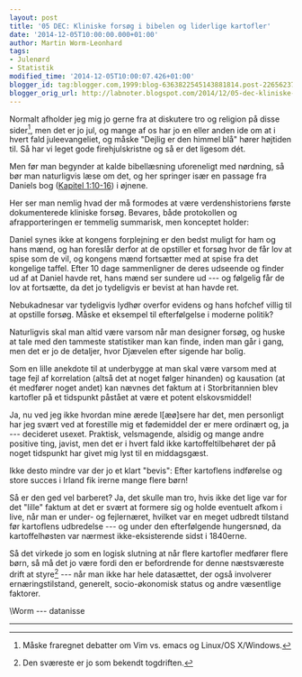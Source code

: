 ```yaml
---
layout: post
title: '05 DEC: Kliniske forsøg i bibelen og liderlige kartofler'
date: '2014-12-05T10:00:00.000+01:00'
author: Martin Worm-Leonhard
tags:
- Julenørd
- Statistik
modified_time: '2014-12-05T10:00:07.426+01:00'
blogger_id: tag:blogger.com,1999:blog-6363822545143881814.post-2265623786366233600
blogger_orig_url: http://labnoter.blogspot.com/2014/12/05-dec-kliniske-forsg-i-bibelen-og.html
---
```


Normalt afholder jeg mig jo gerne fra at diskutere tro og religion på
disse sider[^1], men det er jo jul, og mange af os har jo en eller
anden ide om at i hvert fald juleevangeliet, og måske "Dejlig er den
himmel blå" hører højtiden til. Så har vi leget gode firehjulskristne og
så er det ligesom dét.

Men før man begynder at kalde bibellæsning uforeneligt med nørdning, så
bør man naturligvis læse om det, og her springer især en passage fra
Daniels bog ([Kapitel
1:10-16](http://www.bibelselskabet.dk/BrugBibelen/BibelenOnline.aspx?book=dan&id=1&chapter=1b))
i øjnene.

Her ser man nemlig hvad der må formodes at være verdenshistoriens
første dokumenterede kliniske forsøg. Bevares, både protokollen og
afrapporteringen er temmelig summarisk, men konceptet holder:

Daniel synes ikke at kongens forplejning er den bedst muligt for ham og
hans mænd, og han foreslår derfor at de opstiller et forsøg hvor de får
lov at spise som de vil, og kongens mænd fortsætter med at spise fra det
kongelige taffel. Efter 10 dage sammenligner de deres udseende og finder
ud af at Daniel havde ret, hans mænd ser sundere ud --- og følgelig får de
lov at fortsætte, da det jo tydeligvis er bevist at han havde ret.

Nebukadnesar var tydeligvis lydhør overfor evidens og hans hofchef
villig til at opstille forsøg. Måske et eksempel til efterfølgelse i
moderne politik?

Naturligvis skal man altid være varsom når man designer forsøg, og huske
at tale med den tammeste statistiker man kan finde, inden man går i
gang, men det er jo de detaljer, hvor Djævelen efter sigende har bolig.

Som en lille anekdote til at underbygge at man skal være varsom med at
tage fejl af korrelation (altså det at noget følger hinanden) og
kausation (at ét medfører noget andet) kan nævnes det faktum at i
Storbritannien blev kartofler på et tidspunkt påstået at være et potent
elskovsmiddel! 

Ja, nu ved jeg ikke hvordan mine ærede l\[æø\]sere har det, men
personligt har jeg svært ved at forestille mig et fødemiddel der er mere
ordinært og, ja --- decideret usexet. Praktisk, velsmagende, alsidig og
mange andre positive ting, javist, men det er i hvert fald ikke
kartoffeltilbehøret der på noget tidspunkt har givet mig lyst til en
middagsgæst.

Ikke desto mindre var der jo et klart "bevis": Efter kartoflens
indførelse og store succes i Irland fik irerne mange flere børn! 

Så er den ged vel barberet? Ja, det skulle man tro, hvis ikke det lige
var for det "lille" faktum at det er svært at formere sig og holde
eventuelt afkom i live, når man er under- og fejlernæret, hvilket var en
meget udbredt tilstand før kartoflens udbredelse --- og under den
efterfølgende hungersnød, da kartoffelhøsten var nærmest
ikke-eksisterende sidst i 1840erne.

Så det virkede jo som en logisk slutning at når flere kartofler medfører
flere børn, så må det jo være fordi den er befordrende for denne
næstsværeste drift at styre[^2] --- når man ikke har hele datasættet, der
også involverer ernæringstilstand, generelt, socio-økonomisk status og
andre væsentlige faktorer.

\\Worm --- datanisse

------------------------------------------------------------------------

[^1]: Måske fraregnet debatter om Vim vs. emacs og Linux/OS X/Windows.
[^2]: Den sværeste er jo som bekendt togdriften.

